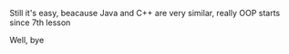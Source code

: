 Still it's easy, beacause Java and C++ are very similar, really
OOP starts since 7th lesson


Well, bye
